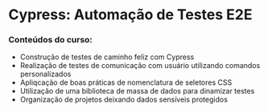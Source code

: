 # Cypress: Automação de Testes E2E


### Conteúdos do curso: 
- Construção de testes de caminho feliz com Cypress
- Realização de testes de comunicação com usuário utilizando comandos personalizados
- Apliqcação de boas práticas de nomenclatura de seletores CSS
- Utilização de uma biblioteca de massa de dados para dinamizar testes
- Organização de projetos deixando dados sensíveis protegidos
